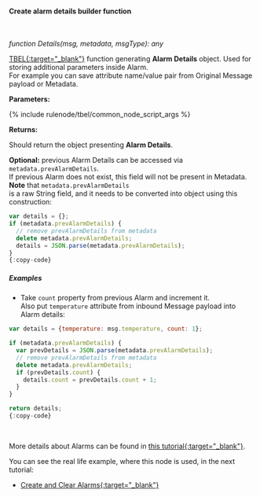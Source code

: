 #### Create alarm details builder function

<div class="divider"></div>
<br/>

*function Details(msg, metadata, msgType): any*

[TBEL{:target="_blank"}](${siteBaseUrl}/docs/pe/user-guide/tbel/) function generating **Alarm Details** object. Used for storing additional parameters inside Alarm.<br>
For example you can save attribute name/value pair from Original Message payload or Metadata.

**Parameters:**

{% include rulenode/tbel/common_node_script_args %}

**Returns:**

Should return the object presenting **Alarm Details**.

**Optional:** previous Alarm Details can be accessed via `metadata.prevAlarmDetails`.<br>
If previous Alarm does not exist, this field will not be present in Metadata. **Note** that `metadata.prevAlarmDetails`<br>
is a raw String field, and it needs to be converted into object using this construction:

```javascript
var details = {};
if (metadata.prevAlarmDetails) {
  // remove prevAlarmDetails from metadata
  delete metadata.prevAlarmDetails;
  details = JSON.parse(metadata.prevAlarmDetails);
}
{:copy-code}
```

<div class="divider"></div>

##### Examples

<ul>
<li>
Take <code>count</code> property from previous Alarm and increment it.<br>
Also put <code>temperature</code> attribute from inbound Message payload into Alarm details:
</li>
</ul>

```javascript
var details = {temperature: msg.temperature, count: 1};

if (metadata.prevAlarmDetails) {
  var prevDetails = JSON.parse(metadata.prevAlarmDetails);
  // remove prevAlarmDetails from metadata
  delete metadata.prevAlarmDetails;
  if (prevDetails.count) {
    details.count = prevDetails.count + 1;
  }
}

return details;
{:copy-code}
```

<br>

More details about Alarms can be found in [this tutorial{:target="_blank"}](${siteBaseUrl}/docs/pe/user-guide/alarms/).

You can see the real life example, where this node is used, in the next tutorial:

- [Create and Clear Alarms{:target="_blank"}](${siteBaseUrl}/docs/user-guide/rule-engine-2-0/tutorials/create-clear-alarms/)

<br>
<br>
